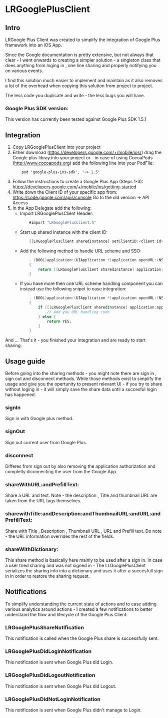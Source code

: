 # LRGooglePlusClient

## Intro
LRGoogle Plus Client was created to simplify the integration of Google Plus framework into an iOS App.

Since the Google documentation is pretty extensive, but not always that clear - I went onwards to creating a simpler solution - a singleton class that does anything from loging in , one line sharing and properly notifying you on various events.

I find this solution much easier to implement and maintain as it also removes a lot of the overhead when copying this solution from project to project.

The less code you duplicate and write - the less bugs you will have.

### Google Plus SDK version:
This version has currently been tested against Google Plus SDK 1.5.1

## Integration
1. Copy LRGooglePlusClient into your project
2. Either download (https://developers.google.com/+/mobile/ios/) drag the Google plus libray into your project or - in case of using CocoaPods (http://www.cocoapods.org) add the following line into your PodFile:
	```
		pod 'google-plus-ios-sdk', '~> 1.5'
	```
3. Follow the instructions to create a Google Plus App (Steps 1-3):
	https://developers.google.com/+/mobile/ios/getting-started
4. Write down the Client ID of your specific app from:
	https://code.google.com/apis/console
    Go to the old version -> API Access
5. In the App Delegate add the following:
	- Import LRGooglePlusClient Header:
		```objective-c
			#import "LRGooglePlusClient.h"
		```
    - Start up shared instance with the client ID:
    	```objective-c
        	[[LRGooglePlusClient sharedInstance] setClientID:<client id>];
        ```
    - Add the following method to handle URL scheme and SSO:
    	```objective-c
        	- (BOOL)application:(UIApplication *)application openURL:(NSURL *)url sourceApplication:(NSString *)sourceApplication annotation:(id)annotation
			{
			    return [[LRGooglePlusClient sharedInstance] application:application openURL:url sourceApplication:sourceApplication annotation:annotation];
			}
        ```
    - If you have more then one URL scheme handling component you can instead use the following snipet to ease integration:
    	```objective-c
            - (BOOL)application:(UIApplication *)application openURL:(NSURL *)url sourceApplication:(NSString *)sourceApplication annotation:(id)annotation
            {
                if ([[LRGooglePlusClient sharedInstance] application:application openURL:url sourceApplication:sourceApplication annotation:annotation] == NO) {
                    // Add you URL handling code
                } else {
                    return YES;
                }
            }
        ```
And ... That's it - you finished your integration and are ready to start sharing.

## Usage guide
Before going into the sharing methods - you might note there are sign in , sign out and disconnect methods.
While those methods exist to simplify the usage and give you the opertunity to present relevant UI - if you try to share without loging in - it will simply save the share data until a succesful login has happened.

### signIn
Sign in with Google plus method.

### signOut
Sign out current user from Google Plus.

### disconnect
Differes from sign out by also removing the application authorization and completly diconnecting the user from the Google App.

### shareWithURL:andPrefillText:
Share a URL and text.
Note - the description , Title and thumbnail URL are taken from the URL tags themselves.

### sharewithTitle:andDescription:andThumbnailURL:andURL:andPrefillText:
Share with Title , Description , Thumbnail URL , URL and Prefill text.
Do note - the URL information overrides the rest of the fields.

### shareWithDictionary:
This share method is basically here mainly to be used after a sign in.
In case a user tried sharing and was not signed in - The LLGooglePlusClient serializes the sharing info into a dictionary and uses it after a succesfull sign in in order to restore the sharing request.

## Notifications
To simplify understanding the current state of actions and to ease adding various analytics around actions - I created a few notifications to better understand the flow and lifecycle of the Google Plus Client:

### LRGooglePlusShareNotification
This notification is called when the Google Plus share is successfully sent.

### LRGooglePlusDidLoginNotification
This notification is sent when Google Plus did Login.

### LRGooglePlusDidLogoutNotification
This notification is sent when Google Plus did Logout.

### LRGooglePlusDidNotLoginNotification
This notification is sent when Google Plus didn't manage to Login.